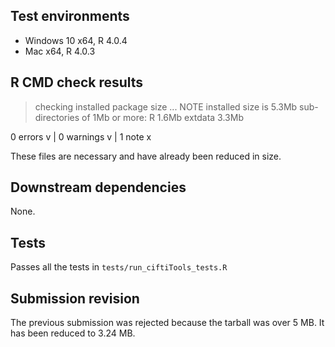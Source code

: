 ## Test environments

* Windows 10 x64, R 4.0.4
* Mac x64, R 4.0.3

## R CMD check results

> checking installed package size ... NOTE
    installed size is  5.3Mb
    sub-directories of 1Mb or more:
      R         1.6Mb
      extdata   3.3Mb

0 errors v | 0 warnings v | 1 note x

These files are necessary and have already been reduced in size.

## Downstream dependencies

None.

## Tests

Passes all the tests in `tests/run_ciftiTools_tests.R`

## Submission revision

The previous submission was rejected because the tarball was over 5 MB. It has been reduced to 3.24 MB.